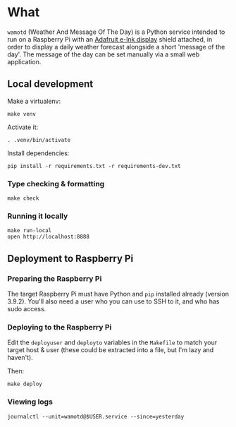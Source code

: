 # What

`wamotd` (Weather And Message Of The Day) is a Python service intended to run on a Raspberry Pi with an [Adafruit e-Ink display](https://www.adafruit.com/product/4687) shield attached, in order to display a daily weather forecast alongside a short 'message of the day'. The message of the day can be set manually via a small web application.

## Local development

Make a virtualenv:

```
make venv
```

Activate it:

```
. .venv/bin/activate
```

Install dependencies:

```
pip install -r requirements.txt -r requirements-dev.txt
```

### Type checking & formatting

```
make check
```

### Running it locally

```
make run-local
open http://localhost:8888
```

## Deployment to Raspberry Pi

### Preparing the Raspberry Pi

The target Raspberry Pi must have Python and `pip` installed already (version 3.9.2). You'll also need a user who you can use to SSH to it, and who has sudo access.

### Deploying to the Raspberry Pi

Edit the `deployuser` and `deployto` variables in the `Makefile` to match your target host & user (these could be extracted into a file, but I'm lazy and haven't).

Then:

```
make deploy
```

### Viewing logs

```
journalctl --unit=wamotd@$USER.service --since=yesterday
```
